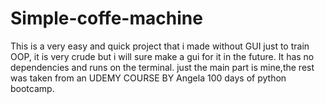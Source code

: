 # Simple-coffe-machine
This is a very easy and quick project that i made without GUI  just to train OOP, it is very crude but i will sure make a gui for it in the future.
It has no dependencies and runs on the terminal. just the main part is mine,the rest was taken from an UDEMY COURSE BY Angela 100 days of python bootcamp.

